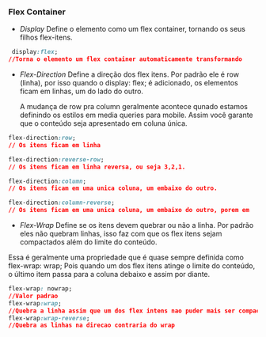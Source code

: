 ### Flex Container
- *Display*
	Define o elemento como um flex container, tornando os seus filhos flex-itens. 
```css	
 display:flex;
//Torna o elemento um flex container automaticamente transformando         todos os seus filhos em flex-itens. 
``` 

- *Flex-Direction*
	Define a direção dos flex itens. Por padrão ele é row (linha), por isso quando o display: flex; é adicionado, os elementos ficam em linhas, um do lado do outro.

	A mudança de row pra column geralmente acontece qunado estamos definindo os estilos em media queries para mobile. Assim você garante que o conteúdo seja apresentado em coluna única.

```css
flex-direction:row;
// Os itens ficam em linha

flex-direction:reverse-row;
// Os itens ficam em linha reversa, ou seja 3,2,1.

flex-direction:column;
// Os itens ficam em uma unica coluna, um embaixo do outro.

flex-direction:column-reverse;
// Os itens ficam em uma unica coluna, um embaixo do outro, porem em        ordem reversa, ou seja 3,2,1.
```

- *Flex-Wrap*
Define se os itens devem quebrar ou não a linha. Por padrão eles não quebram linhas, isso faz com que os flex itens sejam compactados além do limite do conteúdo.

Essa é geralmente uma propriedade que é quase sempre definida como flex-wrap: wrap; Pois quando um dos flex itens atinge o limite do conteúdo, o último item passa para a coluna debaixo e assim por diante.

```css
flex-wrap: nowrap;
//Valor padrao
flex-wrap:wrap;
//Quebra a linha assim que um dos flex intens nao puder mais ser compactado
flex-wrap:wrap-reverse;
//Quebra as linhas na direcao contraria do wrap
```